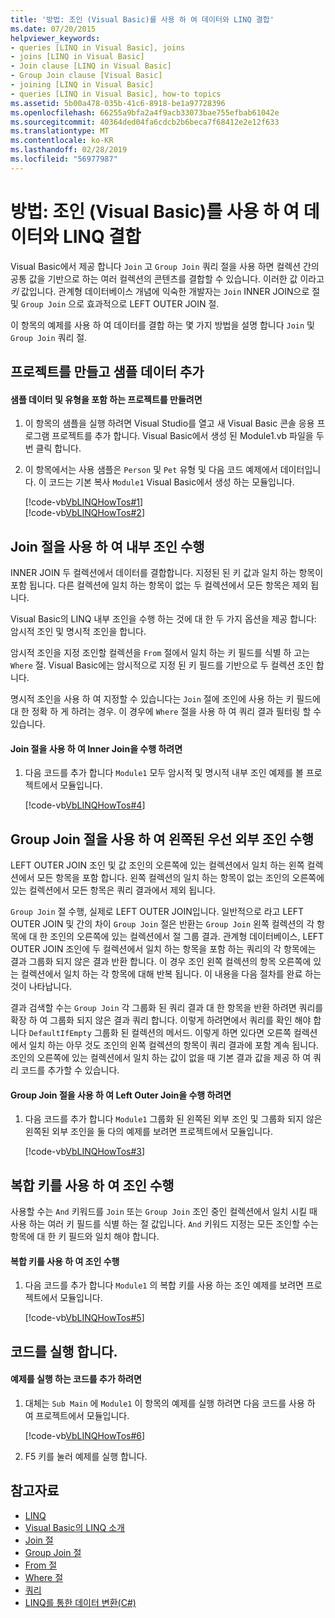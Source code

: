 ```yaml
---
title: '방법: 조인 (Visual Basic)를 사용 하 여 데이터와 LINQ 결합'
ms.date: 07/20/2015
helpviewer_keywords:
- queries [LINQ in Visual Basic], joins
- joins [LINQ in Visual Basic]
- Join clause [LINQ in Visual Basic]
- Group Join clause [Visual Basic]
- joining [LINQ in Visual Basic]
- queries [LINQ in Visual Basic], how-to topics
ms.assetid: 5b00a478-035b-41c6-8918-be1a97728396
ms.openlocfilehash: 66255a9bfa2a4f9acb33073bae755efbab61042e
ms.sourcegitcommit: 40364ded04fa6cdcb2b6beca7f68412e2e12f633
ms.translationtype: MT
ms.contentlocale: ko-KR
ms.lasthandoff: 02/28/2019
ms.locfileid: "56977987"
---
```

# <a name="how-to-combine-data-with-linq-by-using-joins-visual-basic"></a>방법: 조인 (Visual Basic)를 사용 하 여 데이터와 LINQ 결합
Visual Basic에서 제공 합니다 `Join` 고 `Group Join` 쿼리 절을 사용 하면 컬렉션 간의 공통 값을 기반으로 하는 여러 컬렉션의 콘텐츠를 결합할 수 있습니다. 이러한 값 이라고 *키* 값입니다. 관계형 데이터베이스 개념에 익숙한 개발자는 `Join` INNER JOIN으로 절 및 `Group Join` 으로 효과적으로 LEFT OUTER JOIN 절.  
  
 이 항목의 예제를 사용 하 여 데이터를 결합 하는 몇 가지 방법을 설명 합니다 `Join` 및 `Group Join` 쿼리 절.  
  
## <a name="create-a-project-and-add-sample-data"></a>프로젝트를 만들고 샘플 데이터 추가  
  
#### <a name="to-create-a-project-that-contains-sample-data-and-types"></a>샘플 데이터 및 유형을 포함 하는 프로젝트를 만들려면  
  
1.  이 항목의 샘플을 실행 하려면 Visual Studio를 열고 새 Visual Basic 콘솔 응용 프로그램 프로젝트를 추가 합니다. Visual Basic에서 생성 된 Module1.vb 파일을 두 번 클릭 합니다.  
  
2.  이 항목에서는 사용 샘플은 `Person` 및 `Pet` 유형 및 다음 코드 예제에서 데이터입니다. 이 코드는 기본 복사 `Module1` Visual Basic에서 생성 하는 모듈입니다.  
  
     [!code-vb[VbLINQHowTos#1](~/samples/snippets/visualbasic/VS_Snippets_VBCSharp/VbLINQHowTos/VB/Module1.vb#1)]  
    [!code-vb[VbLINQHowTos#2](~/samples/snippets/visualbasic/VS_Snippets_VBCSharp/VbLINQHowTos/VB/Module1.vb#2)]  
  
## <a name="perform-an-inner-join-by-using-the-join-clause"></a>Join 절을 사용 하 여 내부 조인 수행  
 INNER JOIN 두 컬렉션에서 데이터를 결합합니다. 지정된 된 키 값과 일치 하는 항목이 포함 됩니다. 다른 컬렉션에 일치 하는 항목이 없는 두 컬렉션에서 모든 항목은 제외 됩니다.  
  
 Visual Basic의 LINQ 내부 조인을 수행 하는 것에 대 한 두 가지 옵션을 제공 합니다: 암시적 조인 및 명시적 조인을 합니다.  
  
 암시적 조인을 지정 조인할 컬렉션을 `From` 절에서 일치 하는 키 필드를 식별 하 고는 `Where` 절. Visual Basic에는 암시적으로 지정 된 키 필드를 기반으로 두 컬렉션 조인 합니다.  
  
 명시적 조인을 사용 하 여 지정할 수 있습니다는 `Join` 절에 조인에 사용 하는 키 필드에 대 한 정확 하 게 하려는 경우. 이 경우에 `Where` 절을 사용 하 여 쿼리 결과 필터링 할 수 있습니다.  
  
#### <a name="to-perform-an-inner-join-by-using-the-join-clause"></a>Join 절을 사용 하 여 Inner Join을 수행 하려면  
  
1.  다음 코드를 추가 합니다 `Module1` 모두 암시적 및 명시적 내부 조인 예제를 볼 프로젝트에서 모듈입니다.  
  
     [!code-vb[VbLINQHowTos#4](~/samples/snippets/visualbasic/VS_Snippets_VBCSharp/VbLINQHowTos/VB/Module1.vb#4)]  
  
## <a name="perform-a-left-outer-join-by-using-the-group-join-clause"></a>Group Join 절을 사용 하 여 왼쪽된 우선 외부 조인 수행  
 LEFT OUTER JOIN 조인 및 값 조인의 오른쪽에 있는 컬렉션에서 일치 하는 왼쪽 컬렉션에서 모든 항목을 포함 합니다. 왼쪽 컬렉션의 일치 하는 항목이 없는 조인의 오른쪽에 있는 컬렉션에서 모든 항목은 쿼리 결과에서 제외 됩니다.  
  
 `Group Join` 절 수행, 실제로 LEFT OUTER JOIN입니다. 일반적으로 라고 LEFT OUTER JOIN 및 간의 차이 `Group Join` 절은 반환는 `Group Join` 왼쪽 컬렉션의 각 항목에 대 한 조인의 오른쪽에 있는 컬렉션에서 절 그룹 결과. 관계형 데이터베이스, LEFT OUTER JOIN 조인에 두 컬렉션에서 일치 하는 항목을 포함 하는 쿼리의 각 항목에는 결과 그룹화 되지 않은 결과 반환 합니다. 이 경우 조인 왼쪽 컬렉션의 항목 오른쪽에 있는 컬렉션에서 일치 하는 각 항목에 대해 반복 됩니다. 이 내용을 다음 절차를 완료 하는 것이 나타납니다.  
  
 결과 검색할 수는 `Group Join` 각 그룹화 된 쿼리 결과 대 한 항목을 반환 하려면 쿼리를 확장 하 여 그룹화 되지 않은 결과 쿼리 합니다. 이렇게 하려면에서 쿼리를 확인 해야 합니다 `DefaultIfEmpty` 그룹화 된 컬렉션의 메서드. 이렇게 하면 있다면 오른쪽 컬렉션에서 일치 하는 아무 것도 조인의 왼쪽 컬렉션의 항목이 쿼리 결과에 포함 계속 됩니다. 조인의 오른쪽에 있는 컬렉션에서 일치 하는 값이 없을 때 기본 결과 값을 제공 하 여 쿼리 코드를 추가할 수 있습니다.  
  
#### <a name="to-perform-a-left-outer-join-by-using-the-group-join-clause"></a>Group Join 절을 사용 하 여 Left Outer Join을 수행 하려면  
  
1.  다음 코드를 추가 합니다 `Module1` 그룹화 된 왼쪽된 외부 조인 및 그룹화 되지 않은 왼쪽된 외부 조인을 둘 다의 예제를 보려면 프로젝트에서 모듈입니다.  
  
     [!code-vb[VbLINQHowTos#3](~/samples/snippets/visualbasic/VS_Snippets_VBCSharp/VbLINQHowTos/VB/Module1.vb#3)]  
  
## <a name="perform-a-join-by-using-a-composite-key"></a>복합 키를 사용 하 여 조인 수행  
 사용할 수는 `And` 키워드를 `Join` 또는 `Group Join` 조인 중인 컬렉션에서 일치 시킬 때 사용 하는 여러 키 필드를 식별 하는 절 값입니다. `And` 키워드 지정는 모든 조인할 수는 항목에 대 한 키 필드와 일치 해야 합니다.  
  
#### <a name="to-perform-a-join-by-using-a-composite-key"></a>복합 키를 사용 하 여 조인 수행  
  
1.  다음 코드를 추가 합니다 `Module1` 의 복합 키를 사용 하는 조인 예제를 보려면 프로젝트에서 모듈입니다.  
  
     [!code-vb[VbLINQHowTos#5](~/samples/snippets/visualbasic/VS_Snippets_VBCSharp/VbLINQHowTos/VB/Module1.vb#5)]  
  
## <a name="run-the-code"></a>코드를 실행 합니다.  
  
#### <a name="to-add-code-to-run-the-examples"></a>예제를 실행 하는 코드를 추가 하려면  
  
1.  대체는 `Sub Main` 에 `Module1` 이 항목의 예제를 실행 하려면 다음 코드를 사용 하 여 프로젝트에서 모듈입니다.  
  
     [!code-vb[VbLINQHowTos#6](~/samples/snippets/visualbasic/VS_Snippets_VBCSharp/VbLINQHowTos/VB/Module1.vb#6)]  
  
2.  F5 키를 눌러 예제를 실행 합니다.  
  
## <a name="see-also"></a>참고자료
- [LINQ](../../../../visual-basic/programming-guide/language-features/linq/index.md)
- [Visual Basic의 LINQ 소개](../../../../visual-basic/programming-guide/language-features/linq/introduction-to-linq.md)
- [Join 절](../../../../visual-basic/language-reference/queries/join-clause.md)
- [Group Join 절](../../../../visual-basic/language-reference/queries/group-join-clause.md)
- [From 절](../../../../visual-basic/language-reference/queries/from-clause.md)
- [Where 절](../../../../visual-basic/language-reference/queries/where-clause.md)
- [쿼리](../../../../visual-basic/language-reference/queries/index.md)
- [LINQ를 통한 데이터 변환(C#)](../../../../csharp/programming-guide/concepts/linq/data-transformations-with-linq.md)
